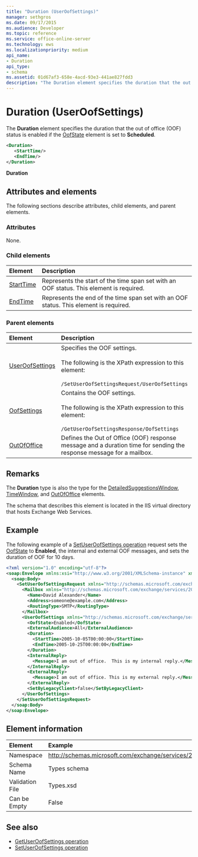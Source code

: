 ```yaml
---
title: "Duration (UserOofSettings)"
manager: sethgros
ms.date: 09/17/2015
ms.audience: Developer
ms.topic: reference
ms.service: office-online-server
ms.technology: ews
ms.localizationpriority: medium
api_name:
- Duration
api_type:
- schema
ms.assetid: 01d67af3-658e-4acd-93e3-441ae827fdd3
description: "The Duration element specifies the duration that the out of office (OOF) status is enabled if the OofState element is set to Scheduled."
---
```


# Duration (UserOofSettings)

The **Duration** element specifies the duration that the out of office (OOF) status is enabled if the [OofState](oofstate.md) element is set to **Scheduled**.
  
```XML
<Duration>
   <StartTime/>
   <EndTime/> 
</Duration>
```

 **Duration**
## Attributes and elements

The following sections describe attributes, child elements, and parent elements.
  
### Attributes

None.
  
### Child elements

|**Element**|**Description**|
|:-----|:-----|
|[StartTime](starttime.md) <br/> |Represents the start of the time span set with an OOF status. This element is required.  <br/> |
|[EndTime](endtime.md) <br/> |Represents the end of the time span set with an OOF status. This element is required.  <br/> |
   
### Parent elements

|**Element**|**Description**|
|:-----|:-----|
|[UserOofSettings](useroofsettings.md) <br/> |Specifies the OOF settings.  <br/><br/>The following is the XPath expression to this element:<br/><br/>`/SetUserOofSettingsRequest/UserOofSettings` <br/> |
|[OofSettings](oofsettings.md) <br/> |Contains the OOF settings.<br/><br/>The following is the XPath expression to this element:<br/><br/>`/GetUserOofSettingsResponse/OofSettings` <br/> |
|[OutOfOffice](outofoffice.md) <br/> |Defines the Out of Office (OOF) response message and a duration time for sending the response message for a mailbox.  <br/> |
   
## Remarks

The **Duration** type is also the type for the [DetailedSuggestionsWindow](detailedsuggestionswindow.md), [TimeWindow](timewindow.md), and [OutOfOffice](outofoffice.md) elements. 
  
The schema that describes this element is located in the IIS virtual directory that hosts Exchange Web Services.
  
## Example

The following example of a [SetUserOofSettings operation](setuseroofsettings-operation.md) request sets the [OofState](oofstate.md) to **Enabled**, the internal and external OOF messages, and sets the duration of OOF for 10 days.
  
```XML
<?xml version="1.0" encoding="utf-8"?>
<soap:Envelope xmlns:xsi="http://www.w3.org/2001/XMLSchema-instance" xmlns:xsd="http://www.w3.org/2001/XMLSchema" xmlns:soap="http://schemas.xmlsoap.org/soap/envelope/">
  <soap:Body>
    <SetUserOofSettingsRequest xmlns="http://schemas.microsoft.com/exchange/services/2006/messages">
      <Mailbox xmlns="http://schemas.microsoft.com/exchange/services/2006/types">
        <Name>David Alexander</Name>
        <Address>someone@example.com</Address>
        <RoutingType>SMTP</RoutingType>
      </Mailbox>
      <UserOofSettings xmlns="http://schemas.microsoft.com/exchange/services/2006/types">
        <OofState>Enabled</OofState>
        <ExternalAudience>All</ExternalAudience>
        <Duration>
          <StartTime>2005-10-05T00:00:00</StartTime>
          <EndTime>2005-10-25T00:00:00</EndTime>
        </Duration>
        <InternalReply>
          <Message>I am out of office.  This is my internal reply.</Message>
        </InternalReply>
        <ExternalReply>
          <Message>I am out of office. This is my external reply.</Message>
        </ExternalReply>
        <SetByLegacyClient>false</SetByLegacyClient>
      </UserOofSettings>
    </SetUserOofSettingsRequest>
  </soap:Body>
</soap:Envelope>
```

## Element information

| Element | Example |
|:-----|:-----|
|Namespace  <br/> |http://schemas.microsoft.com/exchange/services/2006/types  <br/> |
|Schema Name  <br/> |Types schema  <br/> |
|Validation File  <br/> |Types.xsd  <br/> |
|Can be Empty  <br/> |False  <br/> |
   
## See also

- [GetUserOofSettings operation](getuseroofsettings-operation.md)  
- [SetUserOofSettings operation](setuseroofsettings-operation.md)

